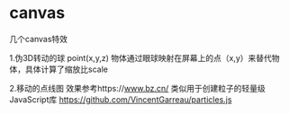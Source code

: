 # canvas
几个canvas特效

1.伪3D转动的球
point(x,y,z)  物体通过眼球映射在屏幕上的点（x,y）来替代物体，具体计算了缩放比scale
  
2.移动的点线图 效果参考https://www.bz.cn/
类似用于创建粒子的轻量级JavaScript库 https://github.com/VincentGarreau/particles.js
